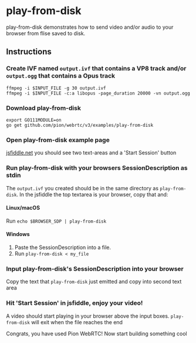 # play-from-disk
play-from-disk demonstrates how to send video and/or audio to your browser from flise saved to disk.

## Instructions
### Create IVF named `output.ivf` that contains a VP8 track and/or `output.ogg` that contains a Opus track
```
ffmpeg -i $INPUT_FILE -g 30 output.ivf
ffmpeg -i $INPUT_FILE -c:a libopus -page_duration 20000 -vn output.ogg
```

### Download play-from-disk
```
export GO111MODULE=on
go get github.com/pion/webrtc/v3/examples/play-from-disk
```

### Open play-from-disk example page
[jsfiddle.net](https://jsfiddle.net/y16Ljznr/) you should see two text-areas and a 'Start Session' button

### Run play-from-disk with your browsers SessionDescription as stdin
The `output.ivf` you created should be in the same directory as `play-from-disk`. In the jsfiddle the top textarea is your browser, copy that and:

#### Linux/macOS
Run `echo $BROWSER_SDP | play-from-disk`
#### Windows
1. Paste the SessionDescription into a file.
1. Run `play-from-disk < my_file`

### Input play-from-disk's SessionDescription into your browser
Copy the text that `play-from-disk` just emitted and copy into second text area

### Hit 'Start Session' in jsfiddle, enjoy your video!
A video should start playing in your browser above the input boxes. `play-from-disk` will exit when the file reaches the end

Congrats, you have used Pion WebRTC! Now start building something cool
